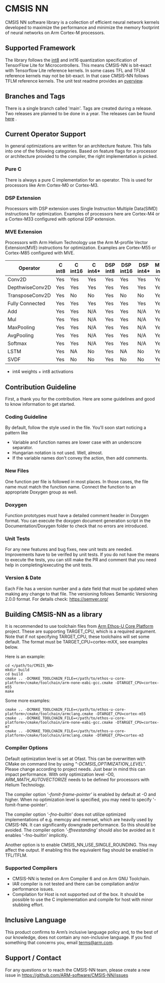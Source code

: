 # CMSIS NN
CMSIS NN software library is a collection of efficient neural network kernels developed to maximize the
performance and minimize the memory footprint of neural networks on Arm Cortex-M processors.

## Supported Framework
The library follows the [int8](https://www.tensorflow.org/lite/performance/quantization_spec) and int16 quantization specification of TensorFlow Lite for Microcontrollers.
This means CMSIS-NN is bit-exact with Tensorflow Lite reference kernels. In some cases TFL and TFLM reference kernels may not be bit-exact. In that case CMSIS-NN follows TFLM reference kernels. The unit test readme provides an [overview](https://github.com/ARM-software/CMSIS-NN/blob/main/Tests/UnitTest/README.md#tests-depending-on-tflm-interpreter).

## Branches and Tags
There is a single branch called 'main'.
Tags are created during a release. Two releases are planned to be done in a year. The releases can be found
[here](https://github.com/ARM-software/CMSIS-NN/releases) .

## Current Operator Support
In general optimizations are written for an architecture feature. This falls into one of the following categories.
Based on feature flags for a processor or architecture provided to the compiler, the right implementation is picked.
### Pure C
 There is always a pure C implementation for an operator. This is used for processors like Arm Cortex-M0 or Cortex-M3.
### DSP Extension
Processors with DSP extension uses Single Instruction Multiple Data(SIMD) instructions for optimization. Examples of
processors here are Cortex-M4 or a Cortex-M33 configured with optional DSP extension.

### MVE Extension
Processors with Arm Helium Technology use the Arm M-profile Vector Extension(MVE) instructions for optimization.
Examples are Cortex-M55 or Cortex-M85 configured with MVE.

| Operator        | C <br> int8 | C<br>int16 | C<br>int4* | DSP<br>int8 | DSP<br>int16 | DSP<br>int4* | MVE<br>int8 | MVE<br>int16 | MVE<br>int4* |
| --------------- | ----------- | ---------- |------------|-------------| -------------|--------------|-------------| -------------|--------------|
| Conv2D          | Yes         | Yes        | Yes        | Yes         | Yes          | Yes          | Yes         | Yes          | Yes          |
| DepthwiseConv2D | Yes         | Yes        | Yes        | Yes         | Yes          | Yes          | Yes         | Yes          | No           |
| TransposeConv2D | Yes         | No         | No         | Yes         | No           | No           | Yes         | No           | No           |
| Fully Connected | Yes         | Yes        | Yes        | Yes         | Yes          | Yes          | Yes         | Yes          | No           |
| Add             | Yes         | Yes        | N/A        | Yes         | Yes          | N/A          | Yes         | Yes          | N/A          |
| Mul             | Yes         | Yes        | N/A        | Yes         | Yes          | N/A          | Yes         | Yes          | N/A          |
| MaxPooling      | Yes         | Yes        | N/A        | Yes         | Yes          | N/A          | Yes         | Yes          | N/A          |
| AvgPooling      | Yes         | Yes        | N/A        | Yes         | Yes          | N/A          | Yes         | Yes          | N/A          |
| Softmax         | Yes         | Yes        | N/A        | Yes         | Yes          | N/A          | Yes         | No           | N/A          |
| LSTM            | Yes         | NA         | No         | Yes         | NA           | No           | Yes         | NA           | No           |
| SVDF            | Yes         | No         | No         | Yes         | No           | No           | Yes         | No           | No           |

* int4 weights + int8 activations

## Contribution Guideline
First, a thank you for the contribution. Here are some guidelines and good to know information to get started.

### Coding Guideline
By default, follow the style used in the file. You'll soon start noticing a pattern like
* Variable and function names are lower case with an underscore separator.
* Hungarian notation is not used. Well, almost.
* If the variable names don't convey the action, then add comments.

### New Files
One function per file is followed in most places. In those cases, the file name must match the function name. Connect
the function to an appropriate Doxygen group as well.

### Doxygen
Function prototypes must have a detailed comment header in Doxygen format. You can execute the doxygen document generation
script in the Documentation/Doxygen folder to check that no errors are introduced.

### Unit Tests
For any new features and bug fixes, new unit tests are needed. Improvements have to be verifed by unit tests. If you do
not have the means to execute the tests, you can still make the PR and comment that you need help in completing/executing
the unit tests.

### Version & Date
Each File has a version number and a date field that must be updated when making any change to that file. The versioning
follows Semantic Versioning 2.0.0 format. For details check: https://semver.org/

## Building CMSIS-NN as a library
It is recommended to use toolchain files from [Arm Ethos-U Core Platform](https://review.mlplatform.org/admin/repos/ml/ethos-u/ethos-u-core-platform) project. These are supporting TARGET_CPU, which is a required argument. Note that if not specifying TARGET_CPU, these toolchains will set some default. The format must be TARGET_CPU=cortex-mXX, see examples below.

Here is an example:

```
cd </path/to/CMSIS_NN>
mkdir build
cd build
cmake .. -DCMAKE_TOOLCHAIN_FILE=</path/to/ethos-u-core-platform>/cmake/toolchain/arm-none-eabi-gcc.cmake -DTARGET_CPU=cortex-m55
make
```

Some more examples:

```
cmake .. -DCMAKE_TOOLCHAIN_FILE=</path/to/ethos-u-core-platform>/cmake/toolchain/armclang.cmake -DTARGET_CPU=cortex-m55
cmake .. -DCMAKE_TOOLCHAIN_FILE=</path/to/ethos-u-core-platform>/cmake/toolchain/arm-none-eabi-gcc.cmake -DTARGET_CPU=cortex-m7
cmake .. -DCMAKE_TOOLCHAIN_FILE=</path/to/ethos-u-core-platform>/cmake/toolchain/armclang.cmake -DTARGET_CPU=cortex-m3
```

### Compiler Options
Default optimization level is set at Ofast. This can be overwritten with CMake on command line by using <nobr>*"-DCMSIS_OPTIMIZATION_LEVEL"*</nobr>. Please change according to project needs. 
Just bear in mind this can impact performance. With only optimization level -O0, *ARM_MATH_AUTOVECTORIZE* needs to be defined for processors with Helium
Technology.

The compiler option *'-fomit-frame-pointer'* is enabled by default at -O and higher. When no optimization level is specified,
you may need to specify '-fomit-frame-pointer'.

The compiler option *'-fno-builtin'* does not utilize optimized implementations of e.g. memcpy and memset, which are heavily used by CMSIS-NN. It can significantly downgrade performance. So this should be avoided. The compiler option *'-ffreestanding'* should also be avoided as it enables '-fno-builtin' implicitly.

Another option is to enable CMSIS_NN_USE_SINGLE_ROUNDING. This may affect the output. If enabling this the equivalent flag should be enabled in TFL/TFLM.

### Supported Compilers
* CMSIS-NN is tested on Arm Compiler 6 and on Arm GNU Toolchain.
* IAR compiler is not tested and there can be compilation and/or performance issues.
* Compilation for Host is not supported out of the box. It should be possible to use the C implementation and compile for host with minor stubbing effort.

## Inclusive Language
This product confirms to Arm’s inclusive language policy and, to the best of our knowledge, does not contain any non-inclusive language. If you find something that concerns you, email terms@arm.com.

## Support / Contact

For any questions or to reach the CMSIS-NN team, please create a new issue in https://github.com/ARM-software/CMSIS-NN/issues